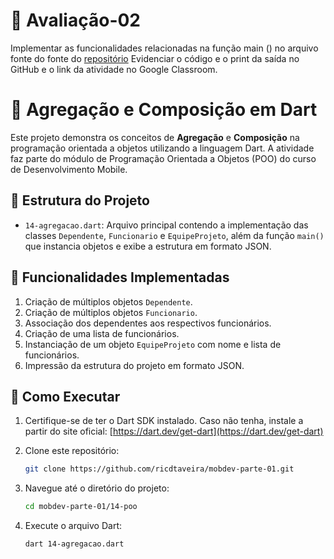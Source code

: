 # 📒 Avaliação-02

Implementar as funcionalidades relacionadas na função main () no arquivo fonte do fonte do [repositório](https://github.com/ricdtaveira/mobdev-parte-01/blob/master/14-poo/14-agregacao.dart)
Evidenciar o código e o print da saída no GitHub e o link da atividade no Google Classroom.

# 🧩 Agregação e Composição em Dart

Este projeto demonstra os conceitos de **Agregação** e **Composição** na programação orientada a objetos utilizando a linguagem Dart. A atividade faz parte do módulo de Programação Orientada a Objetos (POO) do curso de Desenvolvimento Mobile.

## 📁 Estrutura do Projeto

* `14-agregacao.dart`: Arquivo principal contendo a implementação das classes `Dependente`, `Funcionario` e `EquipeProjeto`, além da função `main()` que instancia objetos e exibe a estrutura em formato JSON.

## 🧪 Funcionalidades Implementadas

1. Criação de múltiplos objetos `Dependente`.
2. Criação de múltiplos objetos `Funcionario`.
3. Associação dos dependentes aos respectivos funcionários.
4. Criação de uma lista de funcionários.
5. Instanciação de um objeto `EquipeProjeto` com nome e lista de funcionários.
6. Impressão da estrutura do projeto em formato JSON.

## 🔧 Como Executar

1. Certifique-se de ter o Dart SDK instalado. Caso não tenha, instale a partir do site oficial: [https://dart.dev/get-dart](https://dart.dev/get-dart)
2. Clone este repositório:

   ```bash
   git clone https://github.com/ricdtaveira/mobdev-parte-01.git
   ```
3. Navegue até o diretório do projeto:

   ```bash
   cd mobdev-parte-01/14-poo
   ```
4. Execute o arquivo Dart:

   ```bash
   dart 14-agregacao.dart
   ```
 
